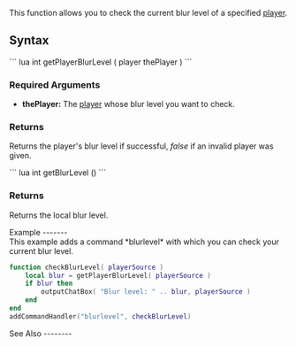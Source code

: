 This function allows you to check the current blur level of a specified [player](/player.md "wikilink").

Syntax
------

<section name="Server" class="server" show="true">
``` lua
int getPlayerBlurLevel ( player thePlayer )
```

### Required Arguments

-   **thePlayer:** The [player](/player.md "wikilink") whose blur level you want to check.

### Returns

Returns the player's blur level if successful, *false* if an invalid player was given.

</section>
<section name="Client" class="client" show="true">
``` lua
int getBlurLevel ()
```

### Returns

Returns the local blur level.

</section>
Example
-------

<section name="Server" class="server" show="true">
This example adds a command *blurlevel* with which you can check your current blur level.

``` lua
function checkBlurLevel( playerSource )
    local blur = getPlayerBlurLevel( playerSource )
    if blur then
        outputChatBox( "Blur level: " .. blur, playerSource )
    end
end
addCommandHandler("blurlevel", checkBlurLevel)
```

</section>
See Also
--------
